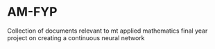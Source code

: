 # AM-FYP
Collection of documents relevant to mt applied mathematics final year project on creating a continuous neural network
